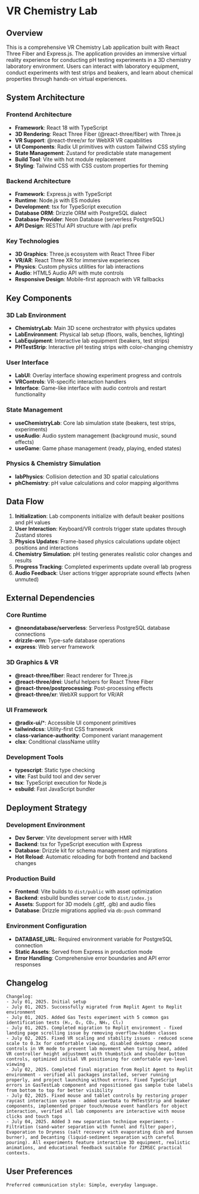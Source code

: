 # VR Chemistry Lab

## Overview

This is a comprehensive VR Chemistry Lab application built with React Three Fiber and Express.js. The application provides an immersive virtual reality experience for conducting pH testing experiments in a 3D chemistry laboratory environment. Users can interact with laboratory equipment, conduct experiments with test strips and beakers, and learn about chemical properties through hands-on virtual experiences.

## System Architecture

### Frontend Architecture
- **Framework**: React 18 with TypeScript
- **3D Rendering**: React Three Fiber (@react-three/fiber) with Three.js
- **VR Support**: @react-three/xr for WebXR VR capabilities
- **UI Components**: Radix UI primitives with custom Tailwind CSS styling
- **State Management**: Zustand for predictable state management
- **Build Tool**: Vite with hot module replacement
- **Styling**: Tailwind CSS with CSS custom properties for theming

### Backend Architecture
- **Framework**: Express.js with TypeScript
- **Runtime**: Node.js with ES modules
- **Development**: tsx for TypeScript execution
- **Database ORM**: Drizzle ORM with PostgreSQL dialect
- **Database Provider**: Neon Database (serverless PostgreSQL)
- **API Design**: RESTful API structure with /api prefix

### Key Technologies
- **3D Graphics**: Three.js ecosystem with React Three Fiber
- **VR/AR**: React Three XR for immersive experiences
- **Physics**: Custom physics utilities for lab interactions
- **Audio**: HTML5 Audio API with mute controls
- **Responsive Design**: Mobile-first approach with VR fallbacks

## Key Components

### 3D Lab Environment
- **ChemistryLab**: Main 3D scene orchestrator with physics updates
- **LabEnvironment**: Physical lab setup (floors, walls, benches, lighting)
- **LabEquipment**: Interactive lab equipment (beakers, test strips)
- **PHTestStrip**: Interactive pH testing strips with color-changing chemistry

### User Interface
- **LabUI**: Overlay interface showing experiment progress and controls
- **VRControls**: VR-specific interaction handlers
- **Interface**: Game-like interface with audio controls and restart functionality

### State Management
- **useChemistryLab**: Core lab simulation state (beakers, test strips, experiments)
- **useAudio**: Audio system management (background music, sound effects)
- **useGame**: Game phase management (ready, playing, ended states)

### Physics & Chemistry Simulation
- **labPhysics**: Collision detection and 3D spatial calculations
- **phChemistry**: pH value calculations and color mapping algorithms

## Data Flow

1. **Initialization**: Lab components initialize with default beaker positions and pH values
2. **User Interaction**: Keyboard/VR controls trigger state updates through Zustand stores
3. **Physics Updates**: Frame-based physics calculations update object positions and interactions
4. **Chemistry Simulation**: pH testing generates realistic color changes and results
5. **Progress Tracking**: Completed experiments update overall lab progress
6. **Audio Feedback**: User actions trigger appropriate sound effects (when unmuted)

## External Dependencies

### Core Runtime
- **@neondatabase/serverless**: Serverless PostgreSQL database connections
- **drizzle-orm**: Type-safe database operations
- **express**: Web server framework

### 3D Graphics & VR
- **@react-three/fiber**: React renderer for Three.js
- **@react-three/drei**: Useful helpers for React Three Fiber
- **@react-three/postprocessing**: Post-processing effects
- **@react-three/xr**: WebXR support for VR/AR

### UI Framework
- **@radix-ui/***: Accessible UI component primitives
- **tailwindcss**: Utility-first CSS framework
- **class-variance-authority**: Component variant management
- **clsx**: Conditional className utility

### Development Tools
- **typescript**: Static type checking
- **vite**: Fast build tool and dev server
- **tsx**: TypeScript execution for Node.js
- **esbuild**: Fast JavaScript bundler

## Deployment Strategy

### Development Environment
- **Dev Server**: Vite development server with HMR
- **Backend**: tsx for TypeScript execution with Express
- **Database**: Drizzle kit for schema management and migrations
- **Hot Reload**: Automatic reloading for both frontend and backend changes

### Production Build
- **Frontend**: Vite builds to `dist/public` with asset optimization
- **Backend**: esbuild bundles server code to `dist/index.js`
- **Assets**: Support for 3D models (.gltf, .glb) and audio files
- **Database**: Drizzle migrations applied via `db:push` command

### Environment Configuration
- **DATABASE_URL**: Required environment variable for PostgreSQL connection
- **Static Assets**: Served from Express in production mode
- **Error Handling**: Comprehensive error boundaries and API error responses

## Changelog

```
Changelog:
- July 01, 2025. Initial setup
- July 01, 2025. Successfully migrated from Replit Agent to Replit environment 
- July 01, 2025. Added Gas Tests experiment with 5 common gas identification tests (H₂, O₂, CO₂, NH₃, Cl₂)
- July 01, 2025. Completed migration to Replit environment - fixed landing page scrolling issue by removing overflow-hidden classes
- July 02, 2025. Fixed VR scaling and stability issues - reduced scene scale to 0.3x for comfortable viewing, disabled desktop camera controls in VR mode to prevent lab movement when turning head, added VR controller height adjustment with thumbstick and shoulder button controls, optimized initial VR positioning for comfortable eye-level viewing
- July 02, 2025. Completed final migration from Replit Agent to Replit environment - verified all packages installed, server running properly, and project launching without errors. Fixed TypeScript errors in GasTestLab component and repositioned gas sample tube labels from bottom to top for better visibility
- July 02, 2025. Fixed mouse and tablet controls by restoring proper raycast interaction system - added userData to PHTestStrip and beaker components, implemented proper touch/mouse event handlers for object interaction, verified all lab components are interactive with mouse clicks and touch taps
- July 04, 2025. Added 3 new separation technique experiments - Filtration (sand-water separation with funnel and filter paper), Evaporation to Dryness (salt recovery with evaporating dish and Bunsen burner), and Decanting (liquid-sediment separation with careful pouring). All experiments feature interactive 3D equipment, realistic animations, and educational feedback suitable for ZIMSEC practical contexts.
```

## User Preferences

```
Preferred communication style: Simple, everyday language.
```